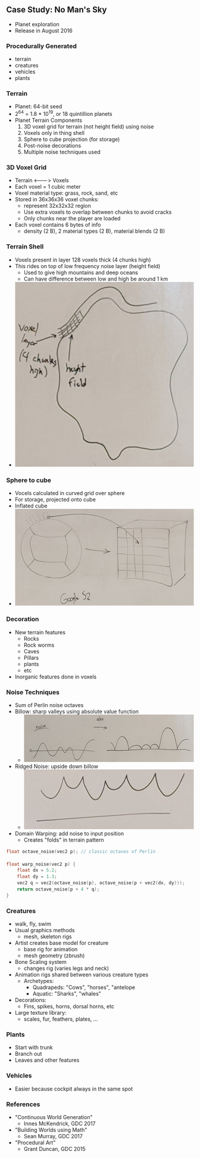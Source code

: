 ## Case Study: No Man's Sky
- Planet exploration
- Release in August 2016

### Procedurally Generated
- terrain
- creatures
- vehicles
- plants

### Terrain
- Planet: 64-bit seed
- 2<sup>64</sup> = 1.8 * 10<sup>19</sup>, or 18 quintillion planets
- Planet Terrain Components
  1. 3D voxel grid for terrain (not height field) using noise
  2. Voxels only in thing shell
  3. Sphere to cube projection (for storage)
  4. Post-noise decorations
  5. Multiple noise techniques used

### 3D Voxel Grid
- Terrain <---> Voxels
- Each voxel = 1 cubic meter
- Voxel material type: grass, rock, sand, etc
- Stored in 36x36x36 voxel chunks:
  - represent 32x32x32 region
  - Use extra voxels to overlap between chunks to avoid cracks
  - Only chunks near the player are loaded
- Each voxel contains 6 bytes of info
  - density (2 B), 2 material types (2 B), material blends (2 B)

### Terrain Shell
- Voxels present in layer 128 voxels thick (4 chunks high)
- This rides on top of low frequency noise layer (height field)
    - Used to give high mountains and deep oceans
    - Can have difference between low and high be around 1 km
- ![](images/planetCrosssection.png)

### Sphere to cube
- Vocels calculated in curved grid over sphere
- For storage, projected onto cube
- Inflated cube
- ![](images/planetStorage.png)

### Decoration
- New terrain features
  - Rocks
  - Rock worms
  - Caves
  - Pillars
  - plants
  - etc
- Inorganic features done in voxels

### Noise Techniques
- Sum of Perlin noise octaves
- Billow: sharp valleys using absolute value function
  - ![](images/noiseBillow.png)
- Ridged Noise: upside down billow
  - ![](images/noiseRidged.png)
- Domain Warping: add noise to input position
  - Creates "folds" in terrain pattern
``` c
float octave_noise(vec2 p); // classic octaves of Perlin

float warp_noise(vec2 p) {
    float dx = 5.2;
    float dy = 1.3;
    vec2 q = vec2(octave_noise(p), octave_noise(p + vec2(dx, dy)));
    return octave_noise(p + 4 * q);
}
```

### Creatures
- walk, fly, swim
- Usual graphics methods
  - mesh, skeleton rigs
- Artist creates base model for creature
  - base rig for animation
  - mesh geometry (zbrush)
- Bone Scaling system
  - changes rig (varies legs and neck)
- Animation rigs shared between various creature types
  - Archetypes:
    - Quadrapeds: "Cows", "horses", "antelope
    - Aquatic: "Sharks", "whales"
- Decorations:
  - Fins, spikes, horns, dorsal horns, etc
- Large texture library:
  - scales, fur, feathers, plates, ...

### Plants
- Start with trunk
- Branch out
- Leaves and other features

### Vehicles
- Easier because cockpit always in the same spot

### References
- "Continuous World Generation"
  - Innes McKendrick, GDC 2017
- "Building Worlds using Math"
  - Sean Murray, GDC 2017
- "Procedural Art"
  - Grant Duncan, GDC 2015
